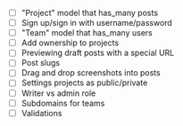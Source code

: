 - [ ] "Project" model that has_many posts
- [ ] Sign up/sign in with username/password
- [ ] "Team" model that has_many users
- [ ] Add ownership to projects
- [ ] Previewing draft posts with a special URL
- [ ] Post slugs
- [ ] Drag and drop screenshots into posts
- [ ] Settings projects as public/private
- [ ] Writer vs admin role
- [ ] Subdomains for teams
- [ ] Validations
